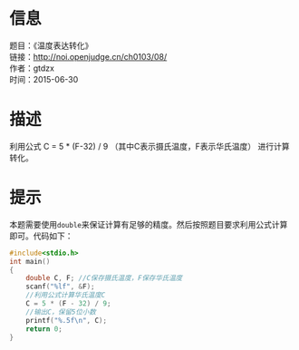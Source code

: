 # 信息
题目：《温度表达转化》  
链接：http://noi.openjudge.cn/ch0103/08/  
作者：gtdzx  
时间：2015-06-30
# 描述
利用公式 C = 5 * (F-32) / 9 （其中C表示摄氏温度，F表示华氏温度） 进行计算转化。
# 提示
本题需要使用```double```来保证计算有足够的精度。然后按照题目要求利用公式计算即可。代码如下：
```cpp
#include<stdio.h>
int main()
{
    double C, F; //C保存摄氏温度，F保存华氏温度
    scanf("%lf", &F);
    //利用公式计算华氏温度C
    C = 5 * (F - 32) / 9;
    //输出C，保留5位小数
    printf("%.5f\n", C);
    return 0;
}
```
